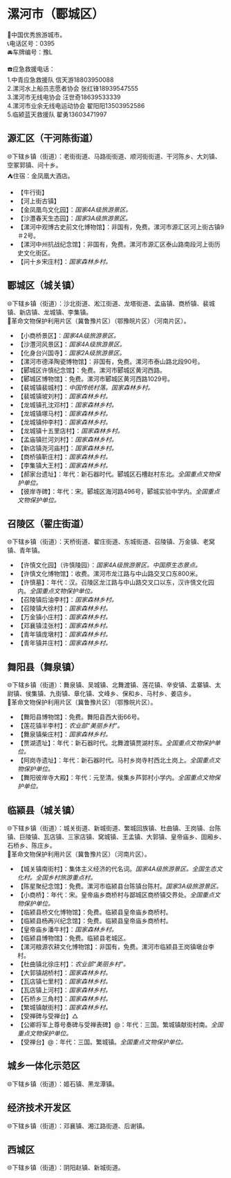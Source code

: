 # 漯河市（郾城区）  
🏅中国优秀旅游城市。   
📞电话区号：0395  
🚘车牌编号：豫L  
  
☎️应急救援电话：  
1.中青应急救援队 信天游18803950088  
2.漯河水上船员志愿者协会 张红锋18939547555  
3.漯河市无线电协会 汪世奇18639533339  
4.漯河市业余无线电运动协会 翟阳阳13503952586  
5.临颍蓝天救援队 翟勇13603471997  
  
## 源汇区（干河陈街道）  
🌐下辖乡镇（街道）：老街街道、马路街街道、顺河街街道、干河陈乡、大刘镇、空冢郭镇、问十乡。    
⛺住宿：金凤凰大酒店。   
  
* 【牛行街】  
* 【河上街古镇】  
* 【金凤凰鸟文化园】：*国家4A级旅游景区。*  
* 【沙灃春天生态园】：*国家3A级旅游景区。*  
* 【漯河中观博古史前文化博物馆】：非国有，免费。漯河市源汇区河上街古镇9＃2号。   
* 【漯河中州抗战纪念馆】：非国有，免费。漯河市源汇区泰山路南段河上街历史文化街区。   
* 【问十乡宋庄村】：*国家森林乡村。*  

## 郾城区（城关镇）  
🌐下辖乡镇（街道）：沙北街道、淞江街道、龙塔街道、孟庙镇、商桥镇、裴城镇、新店镇、龙城镇、李集镇。    
🚩革命文物保护利用片区（冀鲁豫片区）（鄂豫皖片区）（河南片区）。   
  
* 【小商桥景区】：*国家4A级旅游景区。*  
* 【沙灃河风景区】：*国家4A级旅游景区。*  
* 【化身台兴国寺】：*国家2A级旅游景区。*  
* 【漯河市德泽陶瓷博物馆】：非国有，免费。漯河市泰山路北段90号。   
* 【郾城区许慎纪念馆】：免费。漯河市郾城区黄河西路。   
* 【郾城区博物馆】：免费。漯河市郾城区黄河西路1029号。   
* 【裴城镇裴城村】：*中国传统村落。国家森林乡村。*  
* 【裴城镇坡刘村】：*国家森林乡村。*  
* 【龙城镇孔沈邓村】：*国家森林乡村。*  
* 【龙城镇塚马村】：*国家森林乡村。*  
* 【龙城镇仲李村】：*国家森林乡村。*  
* 【龙城镇十五里店村】：*国家森林乡村。*  
* 【孟庙镇拦河刘村】：*国家森林乡村。*  
* 【新店镇尧河庙村】：*国家森林乡村。*  
* 【商桥镇靳庄村】：*国家森林乡村。*  
* 【李集镇大王村】：*国家森林乡村。*  
* 【郝家台遗址】：年代：新石器时代。郾城区石槽赵村东北。*全国重点文物保护单位。*   
* 【彼岸寺碑】：年代：宋。郾城区海河路496号，郾城实验中学内。*全国重点文物保护单位。*   

## 召陵区（翟庄街道）  
🌐下辖乡镇（街道）：天桥街道、翟庄街道、东城街道、召陵镇、万金镇、老窝镇、青年镇。   
  
* 【许慎文化园】（许慎陵园）：*国家4A级旅游景区。中国原生态景点。*  
* 【许慎文化博物馆】：收费。漯河市龙江路与中山路交叉口东800米。   
* 【许慎墓】：年代：汉。召陵区龙江路与中山路交叉口以东，汉许慎文化园内。*全国重点文物保护单位。*   
* 【召陵镇后油李村】：*国家森林乡村。*  
* 【召陵镇大徐村】：*国家森林乡村。*  
* 【万金镇小庄村】：*国家森林乡村。*  
* 【邓襄镇洼张村】：*国家森林乡村。*  
* 【青年镇庞墩村】：*国家森林乡村。*  
* 【青年镇井庄村】：*国家森林乡村。*  

## 舞阳县（舞泉镇）  
🌐下辖乡镇（街道）：舞泉镇、吴城镇、北舞渡镇、莲花镇、辛安镇、孟寨镇、太尉镇、侯集镇、九街镇、章化镇、文峰乡、保和乡、马村乡、姜店乡。    
🚩革命文物保护利用片区（冀鲁豫片区）（鄂豫皖片区）。   
  
* 【舞阳县博物馆】：免费。舞阳县西大街66号。   
* 【莲花镇半李村】：*农业部“美丽乡村”。*  
* 【舞泉镇柴庄村】：*国家森林乡村。*  
* 【贾湖遗址】：年代：新石器时代。北舞渡镇贾湖村东。*全国重点文物保护单位。*   
* 【阿岗寺遗址】：年代：新石器时代。马村乡岗寺村西北土岗上。*全国重点文物保护单位。*   
* 【舞阳彼岸寺大殿】：年代：元至清。侯集乡芦郭村小学内。*全国重点文物保护单位。*   

## 临颍县（城关镇）  
🌐下辖乡镇（街道）：城关街道、新城街道、繁城回族镇、杜曲镇、王岗镇、台陈镇、巨陵镇、瓦店镇、三家店镇、窝城镇、王孟镇、大郭镇、皇帝庙乡、固厢乡、石桥乡、陈庄乡。   
🚩革命文物保护利用片区（冀鲁豫片区）（河南片区）。   
  
* 【城关镇南街村】：集体主义经济的代名词。*国家4A级旅游景区。全国生态文化村。全国乡村旅游重点村。*  
* 【陈星聚纪念馆】：免费。漯河市临颍县台陈镇台陈村。*国家3A级旅游景区。*  
* 【小商桥】：年代：宋。皇帝庙乡商桥村与鄙城区商桥镇交界处。*全国重点文物保护单位。*   
* 【临颍县桥文化博物馆】：免费。临颍县皇帝庙乡商桥村。   
* 【临颍县杨再兴纪念馆】：免费。临颍县皇帝庙乡商桥村。   
* 【皇帝庙乡潘牛村】：*国家森林乡村。*  
* 【临颍县博物馆】：免费。临颍县老城区。   
* 【漯河粮源农耕文化博物馆】：非国有，免费。漯河市临颍县王岗镇墩台李村。   
* 【杜曲镇北徐庄村】：*农业部“美丽乡村”。*  
* 【大郭镇胡桥村】：*国家森林乡村。*  
* 【瓦店镇七里村】：*国家森林乡村。*  
* 【瓦店镇上河村】：*国家森林乡村。*  
* 【石桥乡三角村】：*国家森林乡村。*  
* 【繁城镇献街村】：*国家森林乡村。*  
* 【受禅碑与受禅台】△
* 【公卿将军上尊号奏碑与受禅表碑】@：年代：三国。繁城镇献街村南。*全国重点文物保护单位。*   
* 【受禅台】@：年代：三国。繁城镇。*全国重点文物保护单位。*   
  
## 城乡一体化示范区  
🌐下辖乡镇（街道）：姬石镇、黑龙潭镇。   

## 经济技术开发区  
🌐下辖乡镇（街道）：邓襄镇、湘江路街道、后谢镇。  
  
## 西城区  
🌐下辖乡镇（街道）：阴阳赵镇、新城街道。